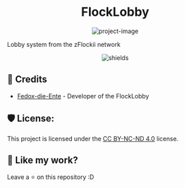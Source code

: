 <h1 align="center" id="title">FlockLobby</h1>

<p align="center"><img src="https://socialify.git.ci/zFlockiiDE/flocklobby/image?font=Jost&forks=1&issues=1&language=1&name=1&owner=1&pattern=Brick%20Wall&stargazers=1&theme=Dark" alt="project-image"></p>
<p id="description">Lobby system from the zFlockii network</p>

<p align="center"><img src="https://img.shields.io/badge/license-CC_BY_ND_4.0-green" alt="shields"></p>

<h2>🤵 Credits</h2>

- [Fedox-die-Ente](https://github.com/Fedox-die-Ente) - Developer of the FlockLobby

<h2>🛡️ License:</h2>

This project is licensed under the [CC BY-NC-ND 4.0](LICENSE.md) license.

<h2>💖 Like my work?</h2>

Leave a ⭐ on this repository :D